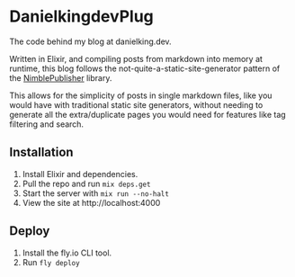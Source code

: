 # DanielkingdevPlug

The code behind my blog at danielking.dev.

Written in Elixir, and compiling posts from markdown into memory at runtime, this blog follows the not-quite-a-static-site-generator pattern of the [NimblePublisher](https://github.com/dashbitco/nimble_publisher) library.

This allows for the simplicity of posts in single markdown files, like you would have with traditional static site generators, without needing to generate all the extra/duplicate pages you would need for features like tag filtering and search.

## Installation

1. Install Elixir and dependencies.
2. Pull the repo and run `mix deps.get`
3. Start the server with `mix run --no-halt`
4. View the site at http://localhost:4000

## Deploy

1. Install the fly.io CLI tool.
2. Run `fly deploy`
